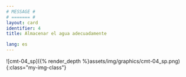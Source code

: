 ```yaml
---
# MESSAGE #
# ======= #
layout: card
identifier: 4
title: Almacenar el agua adecuadamente

lang: es
---
```


![cmt-04_sp]({% render_depth %}assets/img/graphics/cmt-04_sp.png){:class="my-img-class"}

